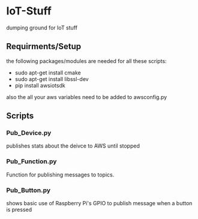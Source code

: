 # IoT-Stuff
dumping ground for IoT stuff

## Requirments/Setup
the following packages/modules are needed for all these scripts:
* sudo apt-get install cmake
* sudo apt-get install libssl-dev
* pip install awsiotsdk

also the all your aws variables need to be added to awsconfig.py

## Scripts

### Pub_Device.py
publishes stats about the deivce to AWS until stopped

### Pub_Function.py
Function for publishing messages to topics. 

### Pub_Button.py
shows basic use of Raspberry Pi's GPIO to publish message when a button is pressed
